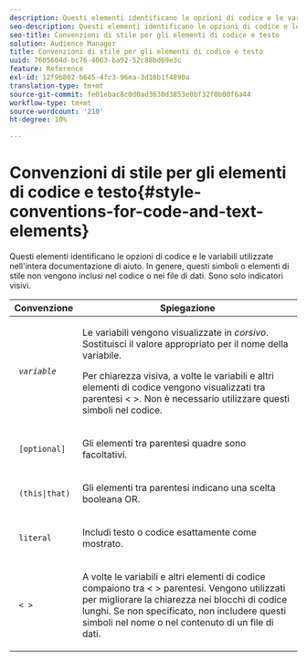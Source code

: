 ```yaml
---
description: Questi elementi identificano le opzioni di codice e le variabili utilizzate nell'intera documentazione di aiuto. In genere, questi simboli o elementi di stile non vengono inclusi nel codice o nei file di dati. Sono solo indicatori visivi.
seo-description: Questi elementi identificano le opzioni di codice e le variabili utilizzate nell'intera documentazione di aiuto. In genere, questi simboli o elementi di stile non vengono inclusi nel codice o nei file di dati. Sono solo indicatori visivi.
seo-title: Convenzioni di stile per gli elementi di codice e testo
solution: Audience Manager
title: Convenzioni di stile per gli elementi di codice e testo
uuid: 7605604d-bc76-4063-ba92-52c88bd69e3c
feature: Reference
exl-id: 12f9b802-b645-4fc3-96ea-3d16b1f4890a
translation-type: tm+mt
source-git-commit: fe01ebac8c0d0ad3630d3853e0bf32f0b00f6a44
workflow-type: tm+mt
source-wordcount: '210'
ht-degree: 10%

---
```


# Convenzioni di stile per gli elementi di codice e testo{#style-conventions-for-code-and-text-elements}

Questi elementi identificano le opzioni di codice e le variabili utilizzate nell&#39;intera documentazione di aiuto. In genere, questi simboli o elementi di stile non vengono inclusi nel codice o nei file di dati. Sono solo indicatori visivi.

<table id="table_EBEF9490D90041BD8B7ABE3AF1AF35B6"> 
 <thead> 
  <tr> 
   <th colname="col1" class="entry"> Convenzione </th> 
   <th colname="col2" class="entry"> Spiegazione </th> 
  </tr> 
 </thead>
 <tbody> 
  <tr> 
   <td colname="col1"> <p> <code> <i>variable</i> </code> </p> </td> 
   <td colname="col2"> <p>Le variabili vengono visualizzate in <i>corsivo</i>. Sostituisci il valore appropriato per il nome della variabile. </p> <p>Per chiarezza visiva, a volte le variabili e altri elementi di codice vengono visualizzati tra parentesi &lt; &gt;. Non è necessario utilizzare questi simboli nel codice. </p> </td> 
  </tr> 
  <tr> 
   <td colname="col1"> <p> <code> [optional]</code> </p> </td> 
   <td colname="col2"> <p>Gli elementi tra parentesi quadre sono facoltativi. </p> </td> 
  </tr> 
  <tr> 
   <td colname="col1"> <p> <code> (this|that) </code> </p> </td> 
   <td colname="col2"> <p>Gli elementi tra parentesi indicano una scelta booleana <span class="wintitle"> OR</span>. </p> </td> 
  </tr> 
  <tr> 
   <td colname="col1"> <p> <code> literal</code> </p> </td> 
   <td colname="col2"> <p>Includi testo o codice esattamente come mostrato. </p> </td> 
  </tr> 
  <tr> 
   <td colname="col1"> <p> <code> &lt; &gt;</code> </p> </td> 
   <td colname="col2"> <p>A volte le variabili e altri elementi di codice compaiono tra &lt; &gt; parentesi. Vengono utilizzati per migliorare la chiarezza nei blocchi di codice lunghi. Se non specificato, non includere questi simboli nel nome o nel contenuto di un file di dati. </p> </td> 
  </tr> 
 </tbody> 
</table>

